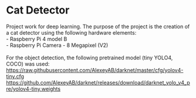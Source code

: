 # Cat Detector

Project work for deep learning. The purpose of the project is the creation of a cat detector using the following hardware elements:
<br /> - Raspberry Pi 4 model B
<br /> - Raspberry Pi Camera - 8 Megapixel (V2)
<br />
<br />For the object detection, the following pretrained model (tiny YOLO4, COCO) was used:
<br />https://raw.githubusercontent.com/AlexeyAB/darknet/master/cfg/yolov4-tiny.cfg
<br />https://github.com/AlexeyAB/darknet/releases/download/darknet_yolo_v4_pre/yolov4-tiny.weights
